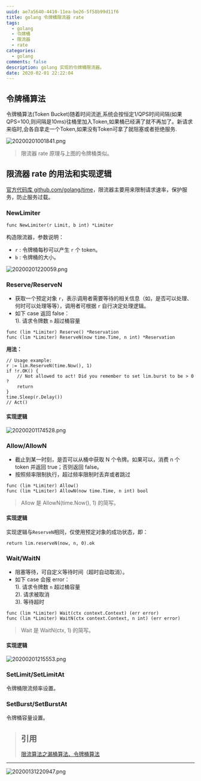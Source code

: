 ```yaml
---
uuid: ae7a5640-4410-11ea-be26-5f58b99d11f6
title: golang 令牌桶限流器 rate
tags:
  - golang
  - 令牌桶
  - 限流器
  - rate
categories:
  - golang
comments: false
description: golang 实现的令牌桶限流器。
date: 2020-02-01 22:22:04
---
```







<!--more-->





## 令牌桶算法
令牌桶算法(Token Bucket)随着时间流逝,系统会按恒定1/QPS时间间隔(如果QPS=100,则间隔是10ms)往桶里加入Token,如果桶已经满了就不再加了。新请求来临时,会各自拿走一个Token,如果没有Token可拿了就阻塞或者拒绝服务.

![20200201001841.png](https://raw.githubusercontent.com/LeungGeorge/assets/master/images/20200201001841.png)

> 限流器 rate 原理与上图的令牌桶类似。

## 限流器 rate 的用法和实现逻辑

[官方代码库 github.com/golang/time](https://github.com/golang/time)，限流器主要用来限制请求速率，保护服务，防止服务过载。

### NewLimiter
```
func NewLimiter(r Limit, b int) *Limiter
```
构造限流器，参数说明：  
- `r` : 令牌桶每秒可以产生 `r` 个 token。  
- `b` : 令牌桶的大小。

![20200201220059.png](https://raw.githubusercontent.com/LeungGeorge/assets/master/images/20200201220059.png)

### Reserve/ReserveN
- 获取一个预定对象 `r`，表示调用者需要等待的相关信息（如，是否可以处理、何时可以处理等等），调用者可根据 `r` 自行决定处理逻辑。
- 如下 case 返回 false：    
  1). 请求令牌数 `n` 超过桶容量   

```
func (lim *Limiter) Reserve() *Reservation
func (lim *Limiter) ReserveN(now time.Time, n int) *Reservation
```
**用法：**
```
// Usage example:
r := lim.ReserveN(time.Now(), 1)
if !r.OK() {
    // Not allowed to act! Did you remember to set lim.burst to be > 0 ?
    return
}
time.Sleep(r.Delay())
// Act()
```

#### 实现逻辑
![20200201174528.png](https://raw.githubusercontent.com/LeungGeorge/assets/master/images/20200201174528.png)


### Allow/AllowN
- 截止到某一时刻，是否可以从桶中获取 N 个令牌。如果可以，消费 n 个 token 并返回 true；否则返回 false。 
- 按照频率限制执行，超过频率限制时丢弃或者跳过

```
func (lim *Limiter) Allow()
func (lim *Limiter) AllowN(now time.Time, n int) bool
```
> Allow 是 AllowN(time.Now(), 1) 的简写。

#### 实现逻辑
实现逻辑与`ReserveN`相同，仅使用预定对象的成功状态，即：

```
return lim.reserveN(now, n, 0).ok
```

### Wait/WaitN 
- 阻塞等待，可自定义等待时间（超时自动取消）。
- 如下 case 会报 error：  
  1). 请求令牌数 `n` 超过桶容量    
  2). 请求被取消   
  3). 等待超时   

```
func (lim *Limiter) Wait(ctx context.Context) (err error)
func (lim *Limiter) WaitN(ctx context.Context, n int) (err error)
```
> Wait 是 WaitN(ctx, 1) 的简写。

#### 实现逻辑

![20200201215553.png](https://raw.githubusercontent.com/LeungGeorge/assets/master/images/20200201215553.png)

### SetLimit/SetLimitAt
令牌桶限流频率设置。

### SetBurst/SetBurstAt
令牌桶容量设置。


> ## 引用
> [限流算法之漏桶算法、令牌桶算法](https://blog.csdn.net/skiof007/article/details/81302566)  


---
![20200131220947.png](https://raw.githubusercontent.com/LeungGeorge/assets/master/images/20200131220947.png)

<link rel="stylesheet" href="http://yandex.st/highlightjs/6.1/styles/default.min.css">
<script src="http://yandex.st/highlightjs/6.1/highlight.min.js"></script>
<script>
hljs.tabReplace = ' ';
hljs.initHighlightingOnLoad();
</script>

<!-- > 来源：[https://leunggeorge.github.io/](https://leunggeorge.github.io/)   -->
